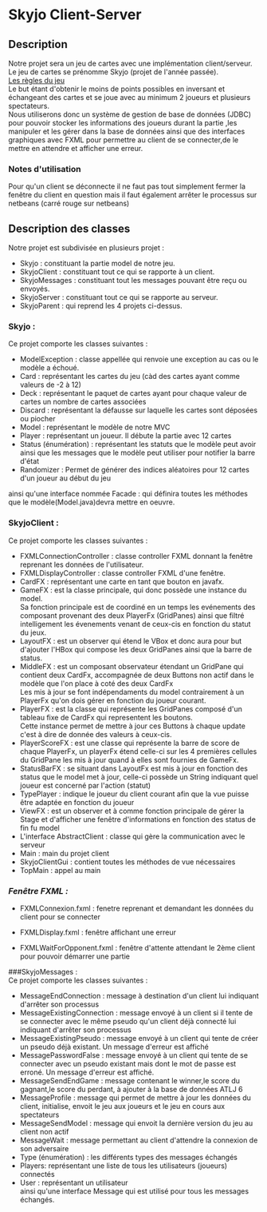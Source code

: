 # Skyjo Client-Server

## Description
Notre projet sera un jeu de cartes avec une implémentation client/serveur.  
Le jeu de cartes se prénomme Skyjo (projet de l'année passée).  
[Les règles du jeu](https://www.regledujeu.fr/regle-du-skyjo/)  
Le but étant d'obtenir le moins de points possibles en inversant et échangeant des
cartes et se joue avec au minimum 2 joueurs et plusieurs spectateurs.  
Nous utiliserons donc un système de gestion de base de données (JDBC) pour pouvoir
stocker les informations des joueurs durant la partie ,les manipuler et les gérer dans la
base de données ainsi que des interfaces graphiques avec FXML pour permettre au
client de se connecter,de le mettre en attendre et afficher une erreur.  

### Notes d'utilisation  
Pour qu'un client se déconnecte il ne faut pas tout simplement fermer la fenêtre du
client en question mais il faut également arrêter le processus sur netbeans (carré rouge
sur netbeans)

## Description des classes
Notre projet est subdivisée en plusieurs projet :    
  - Skyjo : constituant la partie model de notre jeu.  
  - SkyjoClient : constituant tout ce qui se rapporte à un client.  
  - SkyjoMessages : constituant tout les messages pouvant être reçu ou envoyés.    
  - SkyjoServer : constituant tout ce qui se rapporte au serveur.  
  - SkyjoParent : qui reprend les 4 projets ci-dessus.  

### Skyjo :  
Ce projet comporte les classes suivantes :
  - ModelException : classe appellée qui renvoie une exception au cas ou le modèle a
échoué.  
  - Card : représentant les cartes du jeu (càd des cartes ayant comme valeurs de -2 à 12)  
  - Deck : représentant le paquet de cartes ayant pour chaque valeur de cartes un
nombre de cartes associées
  - Discard : représentant la défausse sur laquelle les cartes sont déposées ou piocher  
  - Model : représentant le modèle de notre MVC  
  - Player : représentant un joueur. Il débute la partie avec 12 cartes  
  - Status (énumération) : représentant les statuts que le modèle peut avoir ainsi que
les messages que le modèle peut utiliser pour notifier la barre d'état  
  - Randomizer : Permet de générer des indices aléatoires pour 12 cartes d'un joueur
au début du jeu  
  
ainsi qu'une interface nommée Facade : qui définira toutes les méthodes que le
modèle(Model.java)devra mettre en oeuvre.

### SkyjoClient : 
Ce projet comporte les classes suivantes :
  - FXMLConnectionController : classe controller FXML donnant la fenêtre reprenant
les données de l'utilisateur.  
  - FXMLDisplayController : classe controller FXML d'une fenêtre.  
  - CardFX : représentant une carte en tant que bouton en javafx.  
  - GameFX : est la classe principale, qui donc possède une instance du model.  
Sa fonction principale est de coordiné en un temps les evénements des composant
provenant des deux PlayerFx (GridPanes) ainsi que filtré intelligement les
évenements venant de ceux-cis en fonction du statut du jeux.  
  - LayoutFX : est un observer qui étend le VBox et donc aura pour but d'ajouter l'HBox
qui compose les deux GridPanes ainsi que la barre de status.  
  - MiddleFX : est un composant observateur étendant un GridPane qui contient deux
CardFx, accompagnée de deux Buttons non actif dans le modèle que l'on place à
coté des deux CardFx  
Les mis à jour se font indépendaments du model contrairement à un PlayerFx
qu'on dois gérer en fonction du joueur courant.  
  - PlayerFX : est la classe qui représente les GridPanes composé d'un tableau
fixe de CardFx qui representent les boutons.  
Cette instance permet de mettre à jour ces Buttons à chaque update c'est
à dire de donnée des valeurs à ceux-cis.  
  - PlayerScoreFX : est une classe qui représente la barre de score de chaque
PlayerFx, un playerFx étend celle-ci sur les 4 premières cellules du GridPane
les mis à jour quand à elles sont fournies de GameFx.  
  - StatusBarFX : se situant dans LayoutFx est mis à jour en fonction des status
que le model met à jour, celle-ci possède un String indiquant quel joueur est
concerné par l'action (statut)  
  - TypePlayer : indique le joueur du client courant afin que la vue puisse être adaptée
en fonction du joueur  
  - ViewFX : est un observer et à comme fonction principale de gérer la Stage
et d'afficher une fenêtre d'informations en fonction des status de fin fu model  
  - L'interface AbstractClient : classe qui gère la communication avec le serveur  
  - Main : main du projet client  
  - SkyjoClientGui : contient toutes les méthodes de vue nécessaires  
  - TopMain : appel au main  

### *Fenêtre FXML :*  
  - FXMLConnexion.fxml : fenetre reprenant et demandant les données du client pour
se connecter  

  - FXMLDisplay.fxml : fenêtre affichant une erreur 
  - FXMLWaitForOpponent.fxml : fenêtre d'attente attendant le 2ème client pour pouvoir démarrer une partie  

###SkyjoMessages :  
Ce projet comporte les classes suivantes :  
  - MessageEndConnection : message à destination d'un client lui indiquant d'arrêter son processus  
  - MessageExistingConnection : message envoyé à un client si il tente de se connecter avec le même pseudo qu'un client déjà connecté lui indiquant d'arrêter son processus  
  - MessageExistingPseudo : message envoyé à un client qui tente de créer un pseudo déjà existant. Un message d'erreur est affiché  
  - MessagePasswordFalse : message envoyé à un client qui tente de se connecter avec un pseudo existant mais dont le mot de passe est erroné. Un message d'erreur est affiché.  
  - MessageSendEndGame : message contenant le winner,le score du gagnant,le score du perdant, à ajouter à la base de données ATLJ 6  
  - MessageProfile : message qui permet de mettre à jour les données du client, initialise, envoit le jeu aux joueurs et le jeu en cours aux spectateurs  
  - MessageSendModel : message qui envoit la dernière version du jeu au client non actif  
  - MessageWait : message permettant au client d'attendre la connexion de son adversaire  
  - Type (énumération) : les différents types des messages échangés  
  - Players: représentant une liste de tous les utilisateurs (joueurs) connectés  
  - User : représentant un utilisateur   
ainsi qu'une interface Message qui est utilisé pour tous les messages échangés.  













